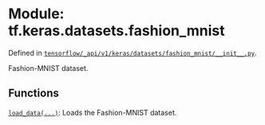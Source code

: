 <div itemscope itemtype="http://developers.google.com/ReferenceObject">
<meta itemprop="name" content="tf.keras.datasets.fashion_mnist" />
<meta itemprop="path" content="Stable" />
</div>

# Module: tf.keras.datasets.fashion_mnist



Defined in [`tensorflow/_api/v1/keras/datasets/fashion_mnist/__init__.py`](/code/stable/tensorflow/_api/v1/keras/datasets/fashion_mnist/__init__.py).

Fashion-MNIST dataset.

## Functions

[`load_data(...)`](../../../tf/keras/datasets/fashion_mnist/load_data.md): Loads the Fashion-MNIST dataset.

